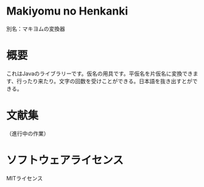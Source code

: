 # Makiyomu no Henkanki
別名：マキヨムの変換器

# 概要
これはJavaのライブラリーです。仮名の用具です。平仮名を片仮名に変換できます、行ったり来たり。文字の回数を受けことができる。日本語を抜き出すとができる。

# 文献集
（進行中の作業）

# ソフトウェアライセンス
MITライセンス